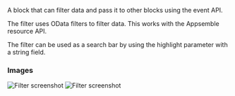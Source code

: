 A block that can filter data and pass it to other blocks using the event API.

The filter uses OData filters to filter data. This works with the Appsemble resource API.

The filter can be used as a search bar by using the highlight parameter with a string field.

### Images

![Filter screenshot](https://gitlab.com/appsemble/appsemble/-/raw/0.34.13/config/assets/filter.png)
![Filter screenshot](https://gitlab.com/appsemble/appsemble/-/raw/0.34.13/config/assets/filter-search-bar.png)
